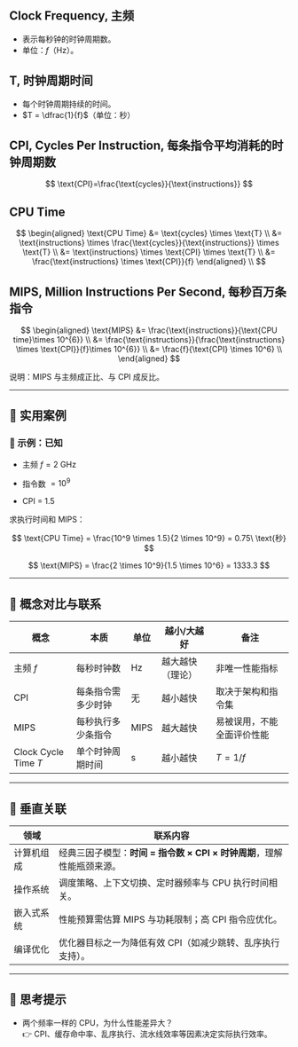 
## Clock Frequency, 主频

- 表示每秒钟的时钟周期数。
- 单位：$f$（Hz）。

## T, 时钟周期时间

- 每个时钟周期持续的时间。
- $T = \dfrac{1}{f}$（单位：秒）

## CPI, Cycles Per Instruction, 每条指令平均消耗的时钟周期数

$$
\text{CPI}=\frac{\text{cycles}}{\text{instructions}}
$$

## CPU Time

$$
\begin{aligned}
\text{CPU Time}
&= \text{cycles} \times \text{T} \\
&= \text{instructions} \times \frac{\text{cycles}}{\text{instructions}} \times \text{T} \\
&= \text{instructions} \times \text{CPI} \times \text{T} \\
&= \frac{\text{instructions} \times \text{CPI}}{f}
\end{aligned} \\
$$

## MIPS, Million Instructions Per Second, 每秒百万条指令



$$
\begin{aligned}
\text{MIPS} 
&= \frac{\text{instructions}}{\text{CPU time}\times 10^{6}} \\
&= \frac{\text{instructions}}{\frac{\text{instructions} \times \text{CPI}}{f}\times 10^{6}} \\
&= \frac{f}{\text{CPI} \times 10^6} \\
\end{aligned}
$$

说明：MIPS 与主频成正比、与 CPI 成反比。

---

## 📌 实用案例

### 🔹 示例：已知

- 主频 $f = 2\ \text{GHz}$
    
- 指令数 $= 10^9$
    
- CPI = 1.5
    

求执行时间和 MIPS：

$$
\text{CPU Time} = \frac{10^9 \times 1.5}{2 \times 10^9} = 0.75\ \text{秒}
$$

$$
\text{MIPS} = \frac{2 \times 10^9}{1.5 \times 10^6} = 1333.3
$$

---

## 🔄 概念对比与联系

|概念|本质|单位|越小/大越好|备注|
|---|---|---|---|---|
|主频 $f$|每秒时钟数|Hz|越大越快（理论）|非唯一性能指标|
|CPI|每条指令需多少时钟|无|越小越快|取决于架构和指令集|
|MIPS|每秒执行多少条指令|MIPS|越大越快|易被误用，不能全面评价性能|
|Clock Cycle Time $T$|单个时钟周期时间|s|越小越快|$T = 1/f$|

---

## 📎 垂直关联

|领域|联系内容|
|---|---|
|计算机组成|经典三因子模型：**时间 = 指令数 × CPI × 时钟周期**，理解性能瓶颈来源。|
|操作系统|调度策略、上下文切换、定时器频率与 CPU 执行时间相关。|
|嵌入式系统|性能预算需估算 MIPS 与功耗限制；高 CPI 指令应优化。|
|编译优化|优化器目标之一为降低有效 CPI（如减少跳转、乱序执行支持）。|

---

## 🧠 思考提示

- 两个频率一样的 CPU，为什么性能差异大？  
    👉 CPI、缓存命中率、乱序执行、流水线效率等因素决定实际执行效率。